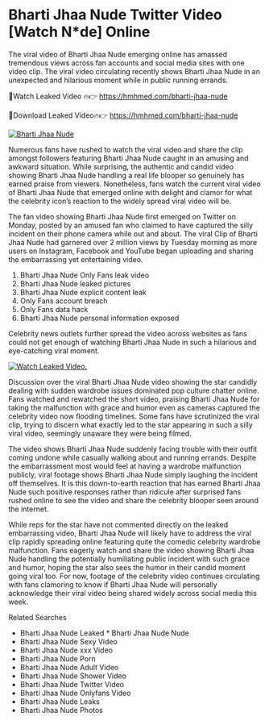 ﻿# Bharti Jhaa Nude Twitter Video [Watch N*de] Online

The viral video of ﻿Bharti Jhaa Nude emerging online has amassed tremendous views across fan accounts and social media sites with one video clip. The viral video circulating recently shows ﻿Bharti Jhaa Nude in an unexpected and hilarious moment while in public running errands. 

🔴Watch Leaked Video 🔥👉  https://hmhmed.com/bharti-jhaa-nude 

🔴Download Leaked Video🔥👉  https://hmhmed.com/bharti-jhaa-nude 

[![Bharti Jhaa Nude](https://i.imgur.com/dJHk4Zq.gif)](https://hmhmed.com/bharti-jhaa-nude)

Numerous fans have rushed to watch the viral video and share the clip amongst followers featuring ﻿Bharti Jhaa Nude caught in an amusing and awkward situation. While surprising, the authentic and candid video showing ﻿Bharti Jhaa Nude handling a real life blooper so genuinely has earned praise from viewers. Nonetheless, fans watch the current viral video of ﻿Bharti Jhaa Nude that emerged online with delight and clamor for what the celebrity icon’s reaction to the widely spread viral video will be.

The fan video showing ﻿Bharti Jhaa Nude first emerged on Twitter on Monday, posted by an amused fan who claimed to have captured the silly incident on their phone camera while out and about. The viral Clip of ﻿Bharti Jhaa Nude had garnered over 2 million views by Tuesday morning as more users on Instagram, Facebook and YouTube began uploading and sharing the embarrassing yet entertaining video. 

1. ﻿Bharti Jhaa Nude Only Fans leak video
2. ﻿Bharti Jhaa Nude leaked pictures
3. ﻿Bharti Jhaa Nude explicit content leak
4. Only Fans account breach
5. Only Fans data hack
6. ﻿Bharti Jhaa Nude personal information exposed

Celebrity news outlets further spread the video across websites as fans could not get enough of watching ﻿Bharti Jhaa Nude in such a hilarious and eye-catching viral moment. 

[![Watch Leaked Video.](https://miro.medium.com/v2/resize:fit:828/format:webp/1*cilzJN44JGOrTw9NJCrNHA.gif "Watch Leaked Video")](https://hmhmed.com/bharti-jhaa-nude)

Discussion over the viral ﻿Bharti Jhaa Nude video showing the star candidly dealing with sudden wardrobe issues dominated pop culture chatter online. Fans watched and rewatched the short video, praising ﻿Bharti Jhaa Nude for taking the malfunction with grace and humor even as cameras captured the celebrity video now flooding timelines. Some fans have scrutinized the viral clip, trying to discern what exactly led to the star appearing in such a silly viral video, seemingly unaware they were being filmed.

The video shows ﻿Bharti Jhaa Nude suddenly facing trouble with their outfit coming undone while casually walking about and running errands. Despite the embarrassment most would feel at having a wardrobe malfunction publicly, viral footage shows ﻿Bharti Jhaa Nude simply laughing the incident off themselves. It is this down-to-earth reaction that has earned ﻿Bharti Jhaa Nude such positive responses rather than ridicule after surprised fans rushed online to see the video and share the celebrity blooper seen around the internet.  

While reps for the star have not commented directly on the leaked embarrassing video, ﻿Bharti Jhaa Nude will likely have to address the viral clip rapidly spreading online featuring quite the comedic celebrity wardrobe malfunction. Fans eagerly watch and share the video showing ﻿Bharti Jhaa Nude handling the potentially humiliating public incident with such grace and humor, hoping the star also sees the humor in their candid moment going viral too. For now, footage of the celebrity video continues circulating with fans clamoring to know if ﻿Bharti Jhaa Nude will personally acknowledge their viral video being shared widely across social media this week.

Related Searches
* ﻿Bharti Jhaa Nude Leaked
﻿* Bharti Jhaa Nude Nude
* ﻿Bharti Jhaa Nude Sexy Video
* ﻿Bharti Jhaa Nude xxx Video
* ﻿Bharti Jhaa Nude Porn
* ﻿Bharti Jhaa Nude Adult Video
* ﻿Bharti Jhaa Nude Shower Video
* ﻿Bharti Jhaa Nude Twitter Video
* ﻿Bharti Jhaa Nude Onlyfans Video
* ﻿Bharti Jhaa Nude Leaks
* ﻿Bharti Jhaa Nude Photos